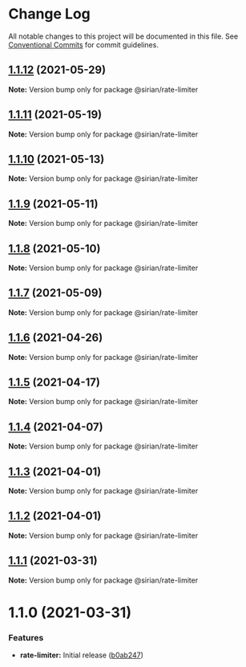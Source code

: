 # Change Log

All notable changes to this project will be documented in this file.
See [Conventional Commits](https://conventionalcommits.org) for commit guidelines.

## [1.1.12](https://github.com/sirian/js/compare/@sirian/rate-limiter@1.1.11...@sirian/rate-limiter@1.1.12) (2021-05-29)

**Note:** Version bump only for package @sirian/rate-limiter





## [1.1.11](https://github.com/sirian/js/compare/@sirian/rate-limiter@1.1.10...@sirian/rate-limiter@1.1.11) (2021-05-19)

**Note:** Version bump only for package @sirian/rate-limiter





## [1.1.10](https://github.com/sirian/js/compare/@sirian/rate-limiter@1.1.9...@sirian/rate-limiter@1.1.10) (2021-05-13)

**Note:** Version bump only for package @sirian/rate-limiter





## [1.1.9](https://github.com/sirian/js/compare/@sirian/rate-limiter@1.1.8...@sirian/rate-limiter@1.1.9) (2021-05-11)

**Note:** Version bump only for package @sirian/rate-limiter





## [1.1.8](https://github.com/sirian/js/compare/@sirian/rate-limiter@1.1.7...@sirian/rate-limiter@1.1.8) (2021-05-10)

**Note:** Version bump only for package @sirian/rate-limiter





## [1.1.7](https://github.com/sirian/js/compare/@sirian/rate-limiter@1.1.6...@sirian/rate-limiter@1.1.7) (2021-05-09)

**Note:** Version bump only for package @sirian/rate-limiter





## [1.1.6](https://github.com/sirian/js/compare/@sirian/rate-limiter@1.1.5...@sirian/rate-limiter@1.1.6) (2021-04-26)

**Note:** Version bump only for package @sirian/rate-limiter





## [1.1.5](https://github.com/sirian/js/compare/@sirian/rate-limiter@1.1.4...@sirian/rate-limiter@1.1.5) (2021-04-17)

**Note:** Version bump only for package @sirian/rate-limiter





## [1.1.4](https://github.com/sirian/js/compare/@sirian/rate-limiter@1.1.3...@sirian/rate-limiter@1.1.4) (2021-04-07)

**Note:** Version bump only for package @sirian/rate-limiter





## [1.1.3](https://github.com/sirian/js/compare/@sirian/rate-limiter@1.1.2...@sirian/rate-limiter@1.1.3) (2021-04-01)

**Note:** Version bump only for package @sirian/rate-limiter





## [1.1.2](https://github.com/sirian/js/compare/@sirian/rate-limiter@1.1.1...@sirian/rate-limiter@1.1.2) (2021-04-01)

**Note:** Version bump only for package @sirian/rate-limiter





## [1.1.1](https://github.com/sirian/js/compare/@sirian/rate-limiter@1.1.0...@sirian/rate-limiter@1.1.1) (2021-03-31)

**Note:** Version bump only for package @sirian/rate-limiter





# 1.1.0 (2021-03-31)


### Features

* **rate-limiter:** Initial release ([b0ab247](https://github.com/sirian/js/commit/b0ab247acc598922973874e9b0e36cd1394dc024))
